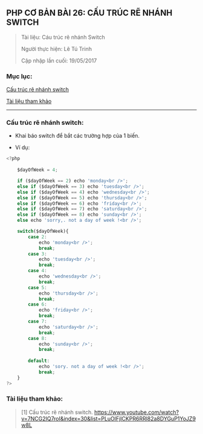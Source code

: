 ## PHP CƠ BẢN BÀI 26: CẤU TRÚC RẼ NHÁNH SWITCH

> Tài liệu: Cáu trúc rẽ nhánh Switch
>
> Người thực hiện: Lê Tú Trinh
>
> Cập nhập lần cuối: 19/05/2017

### Mục lục:

[Cấu trúc rẽ nhánh switch](#1)

[Tài liệu tham khảo](#2)

***

<a name="1"></a>
### Cấu trúc rẽ nhánh switch:

- Khai báo switch để bắt các trường hợp của 1 biến.

- Ví dụ:

```javascript
<?php
	
	$dayOfWeek = 4;

	if ($dayOfWeek == 2) echo 'monday<br />';
	else if ($dayOfWeek == 3) echo 'tuesday<br />';
	else if ($dayOfWeek == 4) echo 'wednesday<br />';
	else if ($dayOfWeek == 5) echo 'thursday<br />';
	else if ($dayOfWeek == 6) echo 'friday<br />';
	else if ($dayOfWeek == 7) echo 'saturday<br />';
	else if ($dayOfWeek == 8) echo 'sunday<br />';
	else echo 'sorry,. not a day of week !<br />';

	switch($dayOfWeek){
		case 2:
			echo 'monday<br />';
			break;
		case 3: 
			echo 'tuesday<br />';
			break;
		case 4:
			echo 'wednesday<br />';
			break;
		case 5: 
			echo 'thursday<br />';
			break;
		case 6:
			echo 'friday<br />';
			break;
		case 7: 
			echo 'saturday<br />';
			break;
		case 8:
			echo 'sunday<br />';
			break;
		
		default:
			echo 'sory. not a day of week !<br />';
			break;
	}
?>
```

<a name="2"></a>
### Tài liệu tham khảo:

> [1] Cấu trúc rẽ nhánh switch. https://www.youtube.com/watch?v=7NCG2IQ7roI&index=30&list=PLuOlFjICKPR6RRl82a8DYGuP1YoJZ9w8L